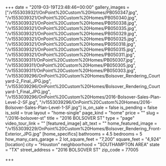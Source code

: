+++
date = "2019-03-19T23:48:46+00:00"
gallery_images = ["/v1553039321/OnPoint%20Custom%20Homes/PB050347.jpg", "/v1553039321/OnPoint%20Custom%20Homes/PB050340.jpg", "/v1553039321/OnPoint%20Custom%20Homes/PB050338.jpg", "/v1553039321/OnPoint%20Custom%20Homes/PB050335.jpg", "/v1553039321/OnPoint%20Custom%20Homes/PB050329.jpg", "/v1553039321/OnPoint%20Custom%20Homes/PB050325.jpg", "/v1553039321/OnPoint%20Custom%20Homes/PB050318.jpg", "/v1553039321/OnPoint%20Custom%20Homes/PB050315.jpg", "/v1553039321/OnPoint%20Custom%20Homes/PB050311.jpg", "/v1553039311/OnPoint%20Custom%20Homes/PB050307.jpg", "/v1553039311/OnPoint%20Custom%20Homes/PB050305.jpg", "/v1553039311/OnPoint%20Custom%20Homes/PB050303.jpg", "/v1553039296/OnPoint%20Custom%20Homes/Bolsover_Rendering_Courtyard-2_Final_JPG.jpg", "/v1553039296/OnPoint%20Custom%20Homes/Bolsover_Rendering_Courtyard-1_Final_JPG.jpg", "/v1553039296/OnPoint%20Custom%20Homes/2016-Bolsover-Sales-Plan-Level-2-SF.jpg", "/v1553039296/OnPoint%20Custom%20Homes/2016-Bolsover-Sales-Plan-Level-1-SF.jpg"]
is_on_sale = false
is_pending = false
is_sold = true
layout = "home-single"
page_kind = "home"
price = ""
slug = "/2016-bolsover-st"
title = "2016 BOLSOVER ST"
type = "page"
video_tour_link = ""
[featured_image]
alt_text = ""
home_featured_image = "/v1553039229/OnPoint%20Custom%20Homes/Bolsover_Rendering_Front-Exterior_JPG.jpg"
[home_specifics]
bathrooms = 4.5
bedrooms = 5
how_many_cars_garage = 2
lot_square_feet = "7,200"
square_feet = "4,924"
[location]
city = "Houston"
neighboorhood = "SOUTHAMPTON AREA"
state = "TX"
street_address = "2016 BOLSOVER ST"
zip_code = 77005

+++
